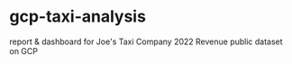 # gcp-taxi-analysis
report &amp; dashboard for Joe's Taxi Company 2022 Revenue public dataset on GCP

